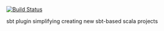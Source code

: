 [![Build Status](https://travis-ci.org/rug-ds-lab/sbt-scala-parent.svg)](https://travis-ci.org/rug-ds-lab/sbt-scala-parent)

sbt plugin simplifying creating new sbt-based scala projects
